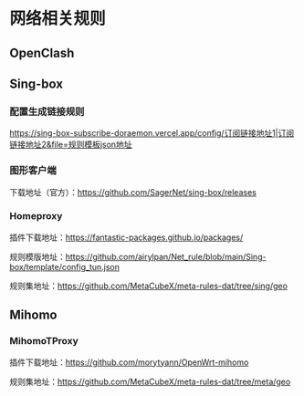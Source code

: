 # 网络相关规则

## OpenClash

## Sing-box

### 配置生成链接规则

https://sing-box-subscribe-doraemon.vercel.app/config/订阅链接地址1|订阅链接地址2&file=规则模板json地址

### 图形客户端

下载地址（官方）：https://github.com/SagerNet/sing-box/releases

### Homeproxy

插件下载地址：https://fantastic-packages.github.io/packages/

规则模版地址：https://github.com/airylpan/Net_rule/blob/main/Sing-box/template/config_tun.json

规则集地址：https://github.com/MetaCubeX/meta-rules-dat/tree/sing/geo

## Mihomo

### MihomoTProxy

插件下载地址：https://github.com/morytyann/OpenWrt-mihomo

规则集地址：https://github.com/MetaCubeX/meta-rules-dat/tree/meta/geo

